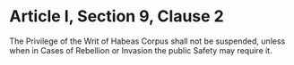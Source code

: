 # Article I, Section 9, Clause 2

The Privilege of the Writ of Habeas Corpus shall not be suspended, unless
when in Cases of Rebellion or Invasion the public Safety may require it.
